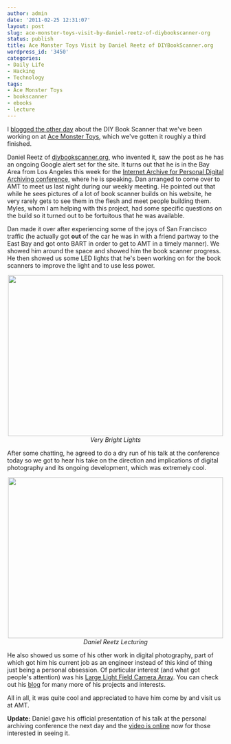 ```yaml
---
author: admin
date: '2011-02-25 12:31:07'
layout: post
slug: ace-monster-toys-visit-by-daniel-reetz-of-diybookscanner-org
status: publish
title: Ace Monster Toys Visit by Daniel Reetz of DIYBookScanner.org
wordpress_id: '3450'
categories:
- Daily Life
- Hacking
- Technology
tags:
- Ace Monster Toys
- bookscanner
- ebooks
- lecture
---
```

I <a href="/2011/02/22/diy-book-scanner-in-progress/">blogged the other day</a> about the DIY Book Scanner that we've been working on at <a href="http://www.acemonstertoys.org">Ace Monster Toys</a>, which we've gotten it roughly a third finished. 

Daniel Reetz of <a href="http://diybookscanner.org/">diybookscanner.org</a>, who invented it, saw the post as he has an ongoing Google alert set for the site. It turns out that he is in the Bay Area from Los Angeles this week for the <a href="http://www.personalarchiving.com/">Internet Archive for Personal Digital Archiving conference</a>, where he is speaking. Dan arranged to come over to AMT to meet us last night during our weekly meeting. He pointed out that while he sees pictures of a lot of book scanner builds on his website, he very rarely gets to see them in the flesh and meet people building them. Myles, whom I am helping with this project, had some specific questions on the build so it turned out to be fortuitous that he was available.

Dan made it over after experiencing some of the joys of San Francisco traffic (he actually got <strong>out</strong> of the car he was in with a friend partway to the East Bay and got onto BART in order to get to AMT in a timely manner). We showed him around the space and showed him the book scanner progress. He then showed us some LED lights that he's been working on for the book scanners to improve the light and to use less power.

<p style="text-align: center"><a href="http://www.flickr.com/photos/albill/5475236267/" title="Untitled by albill, on Flickr"><img src="https://farm6.static.flickr.com/5059/5475236267_02d380ae73.jpg" width="500" height="374" alt="" /></a><br><em>Very Bright Lights</em></p>

After some chatting, he agreed to do a dry run of his talk at the conference today so we got to hear his take on the direction and implications of digital photography and its ongoing development, which was extremely cool.

<p style="text-align: center"><a href="http://www.flickr.com/photos/albill/5475234319/" title="Untitled by albill, on Flickr"><img src="https://farm6.static.flickr.com/5297/5475234319_b2ecd3c963.jpg" width="500" height="374" alt="" /></a><br><em>Daniel Reetz Lecturing</em></p>

He also showed us some of his other work in digital photography, part of which got him his current job as an engineer instead of this kind of thing just being a personal obsession. Of particular interest (and what got people's attention) was his <a href="http://www.danreetz.com/blog/2009/12/04/futurepicture-the-large-light-field-camera-array-part-1/">Large Light Field Camera Array</a>. You can check out his <a href="http://www.danreetz.com/blog/">blog</a> for many more of his projects and interests.

All in all, it was quite cool and appreciated to have him come by and visit us at AMT.

<strong>Update:</strong> Daniel gave his official presentation of his talk at the personal archiving conference the next day and the <a href="http://www.youtube.com/watch?v=UMMogOoWEbI">video is online</a> now for those interested in seeing it. 

<p style="text-align: center"><object width="640" height="390"><param name="movie" value="http://www.youtube.com/v/UMMogOoWEbI?fs=1&amp;hl=en_US&amp;rel=0"></param><param name="allowFullScreen" value="true"></param><param name="allowscriptaccess" value="always"></param><embed src="http://www.youtube.com/v/UMMogOoWEbI?fs=1&amp;hl=en_US&amp;rel=0" type="application/x-shockwave-flash" allowscriptaccess="always" allowfullscreen="true" width="640" height="390"></embed></object></p>
